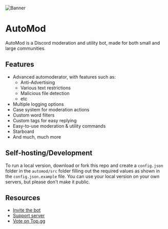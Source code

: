 ![Banner](https://cdn.discordapp.com/attachments/874097242598961152/888160308227629076/banner.png)
# AutoMod
AutoMod is a Discord moderation and utility bot, made for both small and large communities.

## Features
- Advanced automoderator, with features such as:
  - Anti-Advertising
  - Various text restrictions
  - Malicious file detection
  - etc
- Multiple logging options
- Case system for moderation actions
- Custom word filters
- Custom tags for easy replying
- Easy-to-use moderation & utility commands
- Starboard
- And much, much more

## Self-hosting/Development
To run a local version, download or fork this repo and create a ``config.json`` folder in the ``automod/src`` folder filling out the required values as shown in the ``config.json.example`` file. You can use your local version on your own servers, but please don't make it public.

## Resources
- [Invite the bot](https://bit.ly/AutoModDiscord)
- [Support server](https://discord.gg/S9BEBux)
- [Vote on Top.gg](https://top.gg/bot/697487580522086431/vote)
